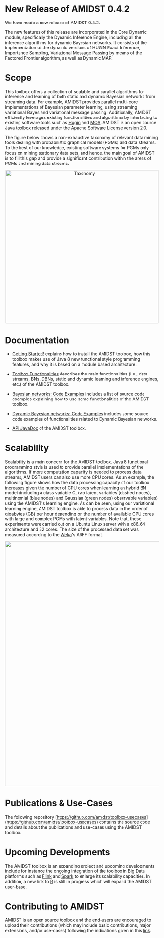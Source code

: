 # New Release of AMIDST 0.4.2

We have made a new release of AMIDST 0.4.2.

The new features of this release are incorporated in the Core Dynamic module, specifically the Dynamic Inference Engine, 
including all the inference algorithms for dynamic Bayesian networks. 
It consists of the implementation of the dynamic versions of HUGIN Exact Inference, 
Importance Sampling, Variational Message Passing by means of the Factored Frontier algorithm, as well as Dynamic MAP.

# Scope

This toolbox offers a collection of scalable and parallel algorithms for inference and learning of both static and dynamic Bayesian 
networks from streaming data. For example, AMIDST provides parallel multi-core implementations of Bayesian parameter 
learning, using streaming variational Bayes and variational message passing. Additionally, AMIDST efficiently leverages 
existing functionalities and algorithms by interfacing to existing software tools such as [Hugin](http://www.hugin.com) 
and [MOA](http://moa.cms.waikato.ac.nz). AMIDST is an open source Java toolbox released under the 
Apache Software License version 2.0.

The figure below shows a non-exhaustive taxonomy of relevant data mining tools dealing with probabilistic graphical models (PGMs) and data streams. To the best of our knowledge, existing software systems for PGMs only focus on mining stationary data sets, and hence, the main goal of AMIDST is to fill this gap and provide a significant contribution within the areas of PGMs and mining data streams.

<p align="center">
<img title="Taxonomy" src="https://amidst.github.io/toolbox/docs/taxonomy.png" width="500">
</p>

# Documentation<a name="documentation"></a>

* [Getting Started!](http://amidst.github.io/toolbox/GettingStarted.html) explains how to install the AMIDST toolbox, how this toolbox makes use of Java 8 new functional style programming features, and why it is based on a module based architecture.

* [Toolbox Functionalities](http://amidst.github.io/toolbox/ToolboxFunctionalities.html) describes the main functionalities (i.e., data streams, BNs, DBNs, static and dynamic learning and inference engines, etc.) of the AMIDST toolbox.

* [Bayesian networks: Code Examples](http://amidst.github.io/toolbox/CodeExamples.html) includes a list of source code examples explaining how to use some functionalities of the AMIDST toolbox.

* [Dynamic Bayesian networks: Code Examples](http://amidst.github.io/toolbox/DynamicCodeExamples.html) includes some source code examples of functionalities related to Dynamic Bayesian networks.

* [API JavaDoc](http://amidst.github.io/toolbox/javadoc/0.4.2/index.html) of the AMIDST toolbox. 

# Scalability

Scalability is a main concern for the AMIDST toolbox. Java 8 functional programming style is used to provide parallel implementations of the algorithms. If more computation capacity is needed to process data streams, AMIDST users can also use more CPU cores. As an example, the following figure shows how the data processing capacity of our toolbox increases given the number of CPU cores when learning an hybrid BN model (including a class variable C, two latent variables (dashed nodes), multinomial (blue nodes) and Gaussian (green nodes) observable variables) using the AMIDST's learning engine. As can be seen, using our variational learning engine, AMIDST toolbox is able to process data in the order of gigabytes (GB) per hour depending on the number of available CPU cores with large and complex PGMs with latent variables. Note that, these experiments were carried out on a Ubuntu Linux server with a x86_64 architecture and 32 cores. The size of the processed data set was measured according to the [Weka](www.cs.waikato.ac.nz/ml/weka/)'s ARFF format.

<p align="center">
<img src="https://amidst.github.io/toolbox/docs/scalability.png" width="800">
</p>

# Publications & Use-Cases

The following repository [https://github.com/amidst/toolbox-usecases](https://github.com/amidst/toolbox-usecases) contains the source code and details about the publications and use-cases using the AMIDST toolbox.

# Upcoming Developments

The AMIDST toolbox is an expanding project and upcoming developments include for instance the ongoing integration of the toolbox in Big Data platforms such as [Flink](http://flink.apache.org) and [Spark](http://spark.apache.org) to enlarge its scalability capacities. In addition, a new link to [R](http://static.amidst.eu/upload/dokumenter/Posters/PosterUseR.pdf) is still in progress which will expand the AMIDST user-base.

# Contributing to AMIDST

AMIDST is an open source toolbox and the end-users are encouraged to upload their contributions (which may include basic contributions, major extensions, and/or use-cases) following the indications given in this [link](http://amidst.github.io/toolbox/ContributingToAMIDST.html).
